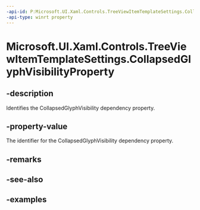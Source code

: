 ```yaml
---
-api-id: P:Microsoft.UI.Xaml.Controls.TreeViewItemTemplateSettings.CollapsedGlyphVisibilityProperty
-api-type: winrt property
---
```


<!-- Property syntax.
public DependencyProperty CollapsedGlyphVisibilityProperty { get; }
-->

# Microsoft.UI.Xaml.Controls.TreeViewItemTemplateSettings.CollapsedGlyphVisibilityProperty

## -description

Identifies the CollapsedGlyphVisibility dependency property.

## -property-value

The identifier for the CollapsedGlyphVisibility dependency property.

## -remarks

## -see-also

## -examples

